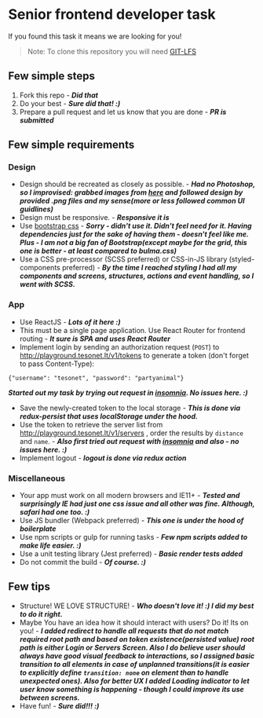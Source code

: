 # Senior frontend developer task

If you found this task it means we are looking for you!

> Note: To clone this repository you will need [GIT-LFS](https://git-lfs.github.com/)

## Few simple steps

1. Fork this repo - **_Did that_**
2. Do your best - **_Sure did that! :)_**
3. Prepare a pull request and let us know that you are done - **_PR is submitted_**

## Few simple requirements
### Design
* Design should be recreated as closely as possible. - **_Had no Photoshop, so I improvised: grabbed images from [here](https://github.com/bstst/senior-frontend-party/tree/master/static/img) and followed design by provided .png files and my sense(more or less followed common UI guidlines)_**
* Design must be responsive. - **_Responsive it is_**
* Use [bootstrap css](http://getbootstrap.com/css/) - **_Sorry - didn't use it. Didn't feel need for it. Having dependencies just for the sake of having them - doesn't feel like me. Plus - I am not a big fan of Bootstrap(except maybe for the grid, this one is better - at least compared to bulma.css)_**
* Use a CSS pre-processor (SCSS preferred) or CSS-in-JS library (styled-components preferred) - **_By the time I reached styling I had all my components and screens, structures, actions and event handling, so I went with SCSS._**

### App
* Use ReactJS - **_Lots of it here :)_**
* This must be a single page application. Use React Router for frontend routing - **_It sure is SPA and uses React Router_**
* Implement login by sending an authorization request (`POST`) to http://playground.tesonet.lt/v1/tokens to generate a token (don't forget to pass Content-Type):

```
{"username": "tesonet", "password": "partyanimal"}
```
**_Started out my task by trying out request in [insomnia](https://insomnia.rest/). No issues here. :)_**

* Save the newly-created token to the local storage - **_This is done via redux-persist that uses localStorage under the hood._**
* Use the token to retrieve the server list from http://playground.tesonet.lt/v1/servers , order the results by `distance` and `name`. - **_Also first tried out request with [insomnia](https://insomnia.rest/) and also - no issues here. :)_**
* Implement logout - **_logout is done via redux action_**

### Miscellaneous
* Your app must work on all modern browsers and IE11+ - **_Tested and surprisingly IE had just one css issue and all other was fine. Although, safari had one too. :)_**
* Use JS bundler (Webpack preferred) - **_This one is under the hood of boilerplate_**
* Use npm scripts or gulp for running tasks - **_Few npm scripts added to make life easier. :)_**
* Use a unit testing library (Jest preferred) - **_Basic render tests added_**
* Do not commit the build - **_Of course. :)_**

## Few tips
* Structure! WE LOVE STRUCTURE! - **_Who doesn't love it! :) I did my best to do it right._**
* Maybe You have an idea how it should interact with users? Do it! Its on you! - **_I added redirect to handle all requests that do not match required root path and based on token existence(persisted value) root path is either Login or Servers Screen. Also I do believe user should always have good visual feedback to interactions, so I assigned basic transition to all elements in case of unplanned transitions(it is easier to explicitly define `transition: none` on element than to handle unexpected ones). Also for better UX I added Loading indicator to let user know something is happening - though I could improve its use between screens._**
* Have fun! - **_Sure did!!! :)_**
